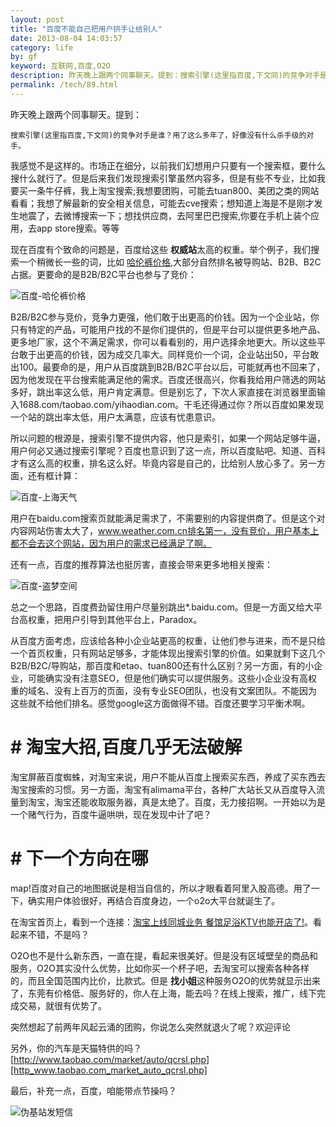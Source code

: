 ```yaml
---
layout: post
title: "百度不能自己把用户拱手让给别人"
date: 2013-08-04 14:03:57
category: life
by: gf
keyword: 互联网,百度,O2O
description: 昨天晚上跟两个同事聊天。提到：搜索引擎(这里指百度,下文同)的竞争对手是谁？用了这么多年了，好像没有什么杀手级的对手。我感觉不是这样的。市场正在细分，以前我们幻想用户只要
permalink: /tech/89.html
---
```

昨天晚上跟两个同事聊天。提到：

    搜索引擎(这里指百度,下文同)的竞争对手是谁？用了这么多年了，好像没有什么杀手级的对手。

我感觉不是这样的。市场正在细分，以前我们幻想用户只要有一个搜索框，要什么搜什么就行了。但是后来我们发现搜索引擎虽然内容多，但是有些不专业，比如我要买一条牛仔裤，我上淘宝搜索;我想要团购，可能去tuan800、美团之类的网站看看；我想了解最新的安全相关信息，可能去cve搜索；想知道上海是不是刚才发生地震了，去微博搜索一下；想找供应商，去阿里巴巴搜索,你要在手机上装个应用，去app store搜索。等等

现在百度有个致命的问题是，百度给这些 **权威站**太高的权重。举个例子，我们搜索一个稍微长一些的词，比如 [哈伦裤价格][Link 1],大部分自然排名被导购站、B2B、B2C占据。更要命的是B2B/B2C平台也参与了竞价：

![百度-哈伦裤价格][-]

B2B/B2C参与竞价，竞争力更强，他们敢于出更高的价钱。因为一个企业站，你只有特定的产品，可能用户找的不是你们提供的，但是平台可以提供更多地产品、更多地厂家，这个不满足需求，你可以看看别的，用户选择余地更大。所以这些平台敢于出更高的价钱，因为成交几率大。同样竞价一个词，企业站出50，平台敢出100。最要命的是，用户从百度跳到B2B/B2C平台以后，可能就再也不回来了，因为他发现在平台搜索能满足他的需求。百度还很高兴，你看我给用户筛选的网站多好，跳出率这么低，用户肯定满意。但是别忘了，下次人家直接在浏览器里面输入1688.com/taobao.com/yihaodian.com。干毛还得通过你？所以百度如果发现一个站的跳出率太低，用户太满意，应该有忧患意识。

所以问题的根源是，搜索引擎不提供内容，他只是索引，如果一个网站足够牛逼，用户何必又通过搜索引擎呢？百度也意识到了这一点，所以百度贴吧、知道、百科才有这么高的权重，排名这么好。毕竟内容是自己的，比给别人放心多了。另一方面，还有框计算：

![百度-上海天气][- 1]

用户在baidu.com搜索页就能满足需求了，不需要别的内容提供商了。但是这个对内容网站伤害太大了，www.weather.com.cn排名第一，没有竞价，用户基本上都不会去这个网站，因为用户的需求已经满足了啊。

还有一点，百度的推荐算法也挺厉害，直接会带来更多地相关搜索：

![百度-盗梦空间][- 2]

总之一个思路，百度费劲留住用户尽量别跳出\*.baidu.com。但是一方面又给大平台高权重，把用户引导到其他平台上，Paradox。

从百度方面考虑，应该给各种小企业站更高的权重，让他们参与进来，而不是只给一个首页权重，只有网站足够多，才能体现出搜索引擎的价值。如果就剩下这几个B2B/B2C/导购站，那百度和etao、tuan800还有什么区别？另一方面，有的小企业，可能确实没有注意SEO，但是他们确实可以提供服务。这些小企业没有高权重的域名、没有上百万的页面，没有专业SEO团队，也没有文案团队。不能因为这些就不给他们排名。感觉google这方面做得不错。百度还要学习平衡术啊。

#  # 淘宝大招,百度几乎无法破解 ##

淘宝屏蔽百度蜘蛛，对淘宝来说，用户不能从百度上搜索买东西，养成了买东西去淘宝搜索的习惯。另一方面，淘宝有alimama平台，各种广大站长又从百度导入流量到淘宝，淘宝还能收取服务器，真是太绝了。百度，无力接招啊。一开始以为是一个赌气行为，百度牛逼哄哄，现在发现中计了吧？

#  # 下一个方向在哪 ##

map!百度对自己的地图据说是相当自信的，所以才眼看着阿里入股高德。用了一下，确实用户体验很好，再结合百度身边，一个o2o大平台就诞生了。

在淘宝首页上，看到一个连接：[淘宝上线同城业务 餐馆足浴KTV也能开店了!][_KTV]。看起来不错，不是吗？

O2O也不是什么新东西，一直在提，看起来很美好。但是没有区域壁垒的商品和服务，O2O其实没什么优势，比如你买一个杯子吧，去淘宝可以搜索各种各样的，而且全国范围内比价，比款式。但是 **找小姐**这种服务O2O的优势就显示出来了，东莞有价格低、服务好的，你人在上海，能去吗？在线上搜索，推广，线下完成交易，就很有优势了。

突然想起了前两年风起云涌的团购，你说怎么突然就退火了呢？欢迎评论

另外，你的汽车是天猫特供的吗？[http://www.taobao.com/market/auto/qcrsl.php][http_www.taobao.com_market_auto_qcrsl.php]

最后，补充一点，百度，咱能带点节操吗？

![伪基站发短信][a61ff2eca0ed9ed8ed0cb9d38af0a5b8.png]


[Link 1]: http://www.baidu.com/s?ie=utf-8&wd=哈伦裤价格
[-]: http://www.gfzj.us/gfzjus_blog/tech/2014-10-22/eb770d88a2ca327722233f0acda17b79.jpg
[- 1]: http://www.gfzj.us/gfzjus_blog/tech/2014-10-22/e18af23e139889def8d7428b958ec388.jpg
[- 2]: http://www.gfzj.us/gfzjus_blog/tech/2014-10-22/4a7dd42f6b2c1fca05537a7158adc2a4.jpg
[_KTV]: http://bbs.taobao.com/catalog/thread/508895-263485264.htm?spm=1.1000386.221670.2.apjcUh
[http_www.taobao.com_market_auto_qcrsl.php]: http://www.taobao.com/market/auto/qcrsl.php
[a61ff2eca0ed9ed8ed0cb9d38af0a5b8.png]: http://www.gfzj.us/gfzjus_blog/tech/2014-10-22/a61ff2eca0ed9ed8ed0cb9d38af0a5b8.png
